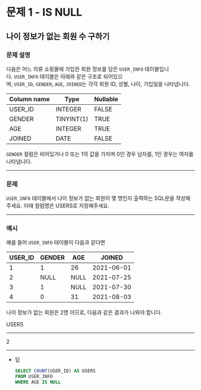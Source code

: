 # 문제 1 - IS NULL

## 나이 정보가 없는 회원 수 구하기

### **문제 설명**

다음은 어느 의류 쇼핑몰에 가입한 회원 정보를 담은 `USER_INFO` 테이블입니다. `USER_INFO` 테이블은 아래와 같은 구조로 되어있으며, `USER_ID`, `GENDER`, `AGE`, `JOINED`는 각각 회원 ID, 성별, 나이, 가입일을 나타냅니다.

| Column name | Type | Nullable |
| --- | --- | --- |
| USER_ID | INTEGER | FALSE |
| GENDER | TINYINT(1) | TRUE |
| AGE | INTEGER | TRUE |
| JOINED | DATE | FALSE |

`GENDER` 컬럼은 비어있거나 0 또는 1의 값을 가지며 0인 경우 남자를, 1인 경우는 여자를 나타냅니다.

---

### 문제

`USER_INFO` 테이블에서 나이 정보가 없는 회원이 몇 명인지 출력하는 SQL문을 작성해주세요. 이때 컬럼명은 USERS로 지정해주세요.

---

### 예시

예를 들어 `USER_INFO` 테이블이 다음과 같다면

| USER_ID | GENDER | AGE | JOINED |
| --- | --- | --- | --- |
| 1 | 1 | 26 | 2021-06-01 |
| 2 | NULL | NULL | 2021-07-25 |
| 3 | 1 | NULL | 2021-07-30 |
| 4 | 0 | 31 | 2021-08-03 |

나이 정보가 없는 회원은 2명 이므로, 다음과 같은 결과가 나와야 합니다.

USERS

---

2

---

- 답
    
    ```sql
    SELECT COUNT(USER_ID) AS USERS
    FROM USER_INFO
    WHERE AGE IS NULL
    ```